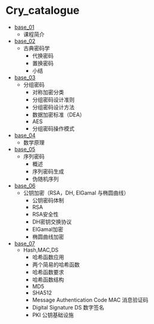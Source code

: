 # Cry_catalogue

- [base_01](https://qizhengzou.github.io/2021/cryptography-intro/)
    - 课程简介
-  [base_02](https://qizhengzou.github.io/2021/classical-cryptography/) 
    - 古典密码学
        - 代换密码
        - 置换密码
        - 小结
- [base_03](https://qizhengzou.github.io/2021/block-cipher/)
    - 分组密码
        - 对称加密分类
        - 分组密码设计准则
        - 分组密码设计方法
        - 数据加密标准（DEA）
        - AES
        -  分组密码操作模式
- [base_04](https://qizhengzou.github.io/2021/mathematical-principles/)
    - 数学原理
- [base_05](https://qizhengzou.github.io/2021/sequence-cipher/)
    -  序列密码
        -  概述
        -  序列密码生成
        - 伪随机序列
- [base_06](https://qizhengzou.github.io/2021/public-key-encryption/)
    - 公钥加密（RSA，DH, ElGamal 与椭圆曲线）
        - 公钥密码体制
        - RSA
        - RSA安全性
        - DH密钥交换协议
        - EIGamal加密
        - 椭圆曲线加密 
- [base_07](https://qizhengzou.github.io/2021/hashmacds/)
    - Hash,MAC,DS
        - 哈希函数应用
        - 两个简易的哈希函数
        - 哈希函数要求
        - 哈希函数结构
        - MD5
        - SHA512
        - Message Authentication Code MAC 消息验证码
        - Digital Signature DS 数字签名
        - PKI 公钥基础设施
